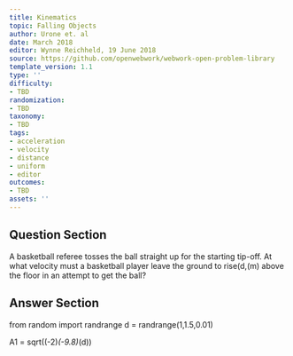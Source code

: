 ```yaml
---
title: Kinematics
topic: Falling Objects
author: Urone et. al
date: March 2018
editor: Wynne Reichheld, 19 June 2018
source: https://github.com/openwebwork/webwork-open-problem-library
template_version: 1.1
type: ''
difficulty:
- TBD
randomization:
- TBD
taxonomy:
- TBD
tags:
- acceleration
- velocity
- distance
- uniform
- editor
outcomes:
- TBD
assets: ''
---
```


## Question Section 

A basketball referee tosses the ball straight up for the starting tip-off. At what velocity must a basketball player leave the ground to rise(d,(m) above the floor in an attempt to get the ball?



## Answer Section

from random import randrange
d = randrange(1,1.5,0.01)

A1 = sqrt((-2)*(-9.8)*(d))